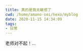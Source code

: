 ```yaml
---
title: 真的是我太敏感了
cwd: /home/amano-sei/hexo/myblog
date: 2020-11-15 14:34:09
tags:
- 日常
---
```


老师对不起！...

